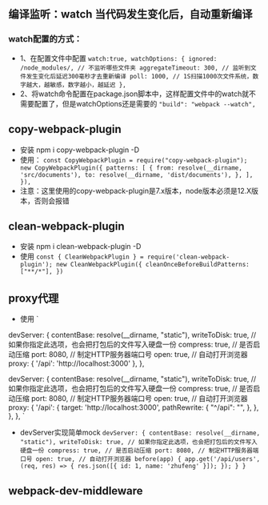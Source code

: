 ## 编译监听：watch 当代码发生变化后，自动重新编译

### watch配置的方式：
- 1、在配置文件中配置
`
watch:true,
watchOptions: {
    ignored: /node_modules/, // 不监听哪些文件夹
    aggregateTimeout: 300, // 监听到文件发生变化后延迟300毫秒才去重新编译
    poll: 1000, // 1S扫描1000次文件系统，数字越大，越敏感，数字越小，越延迟
},
`
- 2、将watch命令配置在package.json脚本中，这样配置文件中的watch就不需要配置了，但是watchOptions还是需要的
`
"build": "webpack --watch",
`

## copy-webpack-plugin
- 安装 npm i copy-webpack-plugin -D
- 使用：
`
 const CopyWebpackPlugin = require("copy-webpack-plugin"); 
 new CopyWebpackPlugin({
  patterns: [
    {
      from: resolve(__dirname, 'src/documents'),
      to: resolve(__dirname, 'dist/documents'),
    },
  ],
}),
`
- 注意：这里使用的copy-webpack-plugin是7.x版本，node版本必须是12.X版本，否则会报错

## clean-webpack-plugin
- 安装 npm i clean-webpack-plugin -D
- 使用
`
const { CleanWebpackPlugin } = require('clean-webpack-plugin');
new CleanWebpackPlugin({
    cleanOnceBeforeBuildPatterns: ["**/*"],
})
`
## proxy代理
- 使用
`
<!-- 直接代理 -->
devServer: {
    contentBase: resolve(__dirname, "static"),
    writeToDisk: true, // 如果你指定此选项，也会把打包后的文件写入硬盘一份
    compress: true, // 是否启动压缩
    port: 8080, // 制定HTTP服务器端口号
    open: true, // 自动打开浏览器
    proxy: {
        '/api': 'http://localhost:3000'
    },
},

<!-- 重写 -->
devServer: {
    contentBase: resolve(__dirname, "static"),
    writeToDisk: true, // 如果你指定此选项，也会把打包后的文件写入硬盘一份
    compress: true, // 是否启动压缩
    port: 8080, // 制定HTTP服务器端口号
    open: true, // 自动打开浏览器
    proxy: {
        '/api': {
            target: 'http://localhost:3000',
            pathRewrite: {
                "^/api": "",
            },
        },
    },
},
`
- devServer实现简单mock
`
devServer: {
    contentBase: resolve(__dirname, "static"),
    writeToDisk: true, // 如果你指定此选项，也会把打包后的文件写入硬盘一份
    compress: true, // 是否启动压缩
    port: 8080, // 制定HTTP服务器端口号
    open: true, // 自动打开浏览器
    before(app) {
        app.get('/api/users', (req, res) => {
            res.json([{ id: 1, name: 'zhufeng' }]);
        });
    }
}
`

## webpack-dev-middleware